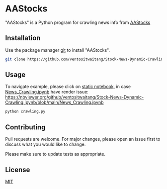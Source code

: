 # AAStocks

"AAStocks" is a Python program for crawling news info from [AAStocks](http://www.aastocks.com/en/stocks/news/aafn-company-news)

## Installation

Use the package manager [git](https://git-scm.com/) to install "AAStocks".

```bash
git clone https://github.com/ventositwaitang/Stock-News-Dynamic-Crawling.git
```

## Usage
To navigate example, please click on [static notebook](https://nbviewer.org/github/ventositwaitang/Stock-News-Dynamic-Crawling.ipynb/blob/main/News_Crawling.ipynb), in case [News_Crawling.ipynb](https://github.com/ventositwaitang/Stock-News-Dynamic-Crawling.ipynb/blob/main/News_Crawling.ipynb) have render issue:
https://nbviewer.org/github/ventositwaitang/Stock-News-Dynamic-Crawling.ipynb/blob/main/News_Crawling.ipynb

```bash
python crawling.py
```

## Contributing

Pull requests are welcome. For major changes, please open an issue first
to discuss what you would like to change.

Please make sure to update tests as appropriate.

## License

[MIT](https://github.com/ventositwaitang/Stock-News-Dynamic-Crawling.ipynb/blob/main/LICENSE.md)
